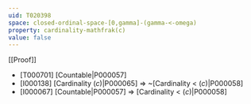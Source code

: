 ```yaml
---
uid: T020398
space: closed-ordinal-space-[0,gamma]-(gamma-<-omega)
property: cardinality-mathfrak(c)
value: false
---
```

[[Proof]]

* [T000701] [Countable|P000057]
* [I000138] [Cardinality $\mathfrak(c)$|P000065] => ~[Cardinality < $\mathfrak(c)$|P000058]
* [I000067] [Countable|P000057] => [Cardinality < $\mathfrak(c)$|P000058]

